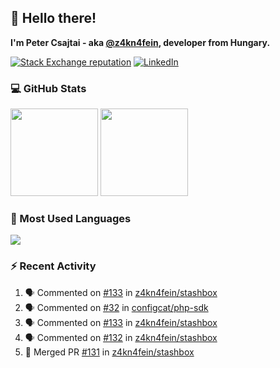 ## 👋 Hello there!

**I'm Peter Csajtai - aka [@z4kn4fein](https://github.com/z4kn4fein), developer from Hungary.**

[![Stack Exchange reputation](https://img.shields.io/stackexchange/stackoverflow/r/8700582?color=orange&label=reputation&logo=stackoverflow&style=for-the-badge)](https://stackoverflow.com/users/8700582)
[![LinkedIn](https://img.shields.io/badge/linkedin-%230077B5.svg?style=for-the-badge&logo=linkedin&logoColor=white)](https://www.linkedin.com/in/csajtai-p%C3%A9ter-45395341/)

### 💻 GitHub Stats

<div>
  <img height="140px" src="https://github-readme-stats-pcsajtai.vercel.app/api?username=z4kn4fein&show_icons=true&hide_border=true&count_private=true&custom_title=Stats&theme=dracula&line_height=24&hide_title=true">
  <img height="140px" src="https://streak-stats.demolab.com?user=z4kn4fein&theme=dracula&hide_border=true">
  
</div>

### :toolbox: Most Used Languages

<img src="https://github-readme-stats-pcsajtai.vercel.app/api/top-langs/?username=z4kn4fein&theme=dracula&hide_border=true&layout=compact&langs_count=8&hide_title=true">

### :zap: Recent Activity

<!--START_SECTION:activity-->
1. 🗣 Commented on [#133](https://github.com/z4kn4fein/stashbox/issues/133) in [z4kn4fein/stashbox](https://github.com/z4kn4fein/stashbox)
2. 🗣 Commented on [#32](https://github.com/configcat/php-sdk/issues/32) in [configcat/php-sdk](https://github.com/configcat/php-sdk)
3. 🗣 Commented on [#133](https://github.com/z4kn4fein/stashbox/issues/133) in [z4kn4fein/stashbox](https://github.com/z4kn4fein/stashbox)
4. 🗣 Commented on [#132](https://github.com/z4kn4fein/stashbox/issues/132) in [z4kn4fein/stashbox](https://github.com/z4kn4fein/stashbox)
5. 🎉 Merged PR [#131](https://github.com/z4kn4fein/stashbox/pull/131) in [z4kn4fein/stashbox](https://github.com/z4kn4fein/stashbox)
<!--END_SECTION:activity-->
